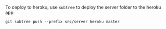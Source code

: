 To deploy to heroku, use `subtree` to deploy the server folder to the heroku app:

`git subtree push --prefix src/server heroku master`
